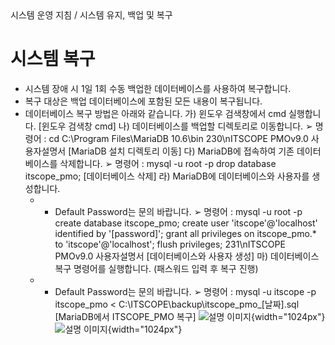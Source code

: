 <!--breadcrumb:시스템 운영 지침 / 시스템 유지, 백업 및 복구--><span class="md-breadcrumb">시스템 운영 지침 / 시스템 유지, 백업 및 복구</span>
# 시스템 복구

- 시스템 장애 시 1일 1회 수동 백업한 데이터베이스를 사용하여 복구합니다.
- 복구 대상은 백업 데이터베이스에 포함된 모든 내용이 복구됩니다.
- 데이터베이스 복구 방법은 아래와 같습니다.
가) 윈도우 검색창에서 cmd 실행합니다.
[윈도우 검색창 cmd]
나) 데이터베이스를 백업할 디렉토리로 이동합니다.
➢ 명령어 :
cd C:\Program Files\MariaDB 10.6\bin
230\nITSCOPE PMOv9.0 사용자설명서
[MariaDB 설치 디렉토리 이동]
다) MariaDB에 접속하여 기존 데이터베이스를 삭제합니다.
➢ 명령어 :
mysql -u root -p
drop database itscope_pmo;
[데이터베이스 삭제]
라) MariaDB에 데이터베이스와 사용자를 생성합니다.
  - - Default Password는 문의 바랍니다.
➢ 명령어 :
mysql -u root -p
create database itscope_pmo;
create user 'itscope'@'localhost' identified by '[password]';
grant all privileges on itscope_pmo.* to 'itscope'@'localhost';
flush privileges;
231\nITSCOPE PMOv9.0 사용자설명서
[데이터베이스와 사용자 생성]
마) 데이터베이스 복구 명령어를 실행합니다. (패스워드 입력 후 복구 진행)
  - - Default Password는 문의 바랍니다.
➢ 명령어 :
mysql -u itscope -p itscope_pmo < C:\ITSCOPE\backup\itscope_pmo_[날짜].sql
[MariaDB에서 ITSCOPE_PMO 복구]
![설명 이미지](/02_outputs/manual_images/3.2.4_(1).png){width="1024px"}
![설명 이미지](/02_outputs/manual_images/3.2.4_(2).png){width="1024px"}
